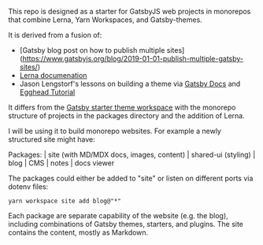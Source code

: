 This repo is designed as a starter for GatsbyJS web projects in monorepos that combine Lerna, Yarn Workspaces, and Gatsby-themes.

It is derived from a fusion of:
* [Gatsby blog post on how to publish multiple sites]
(https://www.gatsbyjs.org/blog/2019-01-01-publish-multiple-gatsby-sites/)
* [Lerna documenation](https://lerna.js.org/)
* Jason Lengstorf's lessons on building a theme via [Gatsby Docs](https://www.gatsbyjs.org/tutorial/building-a-theme/) and [Egghead Tutorial](https://egghead.io/courses/gatsby-theme-authoring)


It differs from the [Gatsby starter theme workspace](https://www.gatsbyjs.org/docs/themes/building-themes/) with the monorepo structure of projects in the packages directory and the addition of Lerna.

I will be using it to build monorepo websites. For example a newly structured site might have:

Packages:
| site (with MD/MDX docs, images, content)
| shared-ui (styling)
| blog
| CMS
| notes
| docs viewer

The packages could either be added to "site" or listen on different ports via dotenv files:

```
yarn workspace site add blog@"*"
```

Each package are separate capability of the website (e.g. the blog), including combinations of Gatsby themes, starters, and plugins. The site contains the content, mostly as Markdown.
